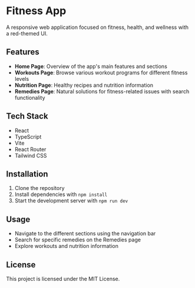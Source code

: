 
# Fitness App

A responsive web application focused on fitness, health, and wellness with a red-themed UI.

## Features

- **Home Page**: Overview of the app's main features and sections
- **Workouts Page**: Browse various workout programs for different fitness levels
- **Nutrition Page**: Healthy recipes and nutrition information
- **Remedies Page**: Natural solutions for fitness-related issues with search functionality

## Tech Stack

- React
- TypeScript
- Vite
- React Router
- Tailwind CSS

## Installation

1. Clone the repository
2. Install dependencies with `npm install`
3. Start the development server with `npm run dev`

## Usage

- Navigate to the different sections using the navigation bar
- Search for specific remedies on the Remedies page
- Explore workouts and nutrition information

## License

This project is licensed under the MIT License.
